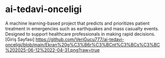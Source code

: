 # ai-tedavi-onceligi
A machine learning-based project that predicts and prioritizes patient treatment in emergencies such as earthquakes and mass casualty events. Designed to support healthcare professionals in making rapid decisions.
[Giriş Sayfası]
https://github.com/VeriGucu777/ai-tedavi-onceligi/blob/main/Ekran%20g%C3%B6r%C3%BCnt%C3%BCs%C3%BC%202025-06-12%2022-04-31.png?raw=true
